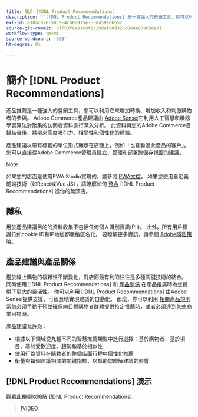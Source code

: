 ```yaml
---
title: 簡介 [!DNL Product Recommendations]
description: '"[!DNL Product Recommendations] 是一種強大的營銷工具，你可以利用它來增加轉換率、增加收入，並刺激購物者的參與。」'
exl-id: 818ac876-58c9-4c68-975e-53da59ed6b52
source-git-commit: 3f753f6a91c9f2c29def90d323c004a689056e71
workflow-type: tm+mt
source-wordcount: '360'
ht-degree: 0%

---
```


# 簡介 [!DNL Product Recommendations]

產品推薦是一種強大的營銷工具，您可以利用它來增加轉換、增加收入和刺激購物者的參與。 Adobe Commerce產品建議由 [Adobe Sensei](https://www.adobe.com/sensei.html)它利用人工智慧和機器學習算法對聚集的訪問者資料進行深入分析。 此資料與您的Adobe Commerce目錄結合後，將帶來高度吸引力、相關性和個性化的體驗。

產品建議以帶有標籤的單位形式顯示在店面上，例如「也查看過此產品的客戶」。 您可以直接從Adobe Commerce管理員建立、管理和部署跨儲存視圖的建議。

>[!NOTE]
>
> 如果您的店面是使用PWA Studio實現的，請參閱 [PWA文檔](https://developer.adobe.com/commerce/pwa-studio/integrations/product-recommendations/)。 如果您使用自定義前端技術（如React或Vue JS），請瞭解如何 [整合](headless.md) [!DNL Product Recommendations] 進你的無頭店。

## 隱私

用於產品建議目的的資料收集不包括任何個人識別資訊(PII)。 此外，所有用戶標識符如cookie ID和IP地址都嚴格匿名化。 要瞭解更多資訊，請參閱 [Adobe隱私策略](https://www.adobe.com/privacy/policy.html)。

## 產品建議與產品關係

鑑於線上購物的複雜性不斷變化，對店面最有利的往往是多種關鍵技術的結合。 同時使用 [!DNL Product Recommendations] 和 [產品關係](https://docs.magento.com/user-guide/marketing/product-relationships.html) 在產品推廣時為您提供了更大的靈活性。 你可以利用 [!DNL Product Recommendations] 由Adobe Sensei提供支援，可智慧地實現建議的自動化。 那麼，你可以利用 [相關產品規則](https://docs.magento.com/user-guide/marketing/product-related-rules.html) 當您必須手動干預並確保向目標購物者群體提供特定推薦時，或者必須達到某些商業目標時。

產品建議允許您：

- 根據以下領域從九種不同的智慧推薦類型中進行選擇：基於購物者、基於項目、基於受歡迎度、趨勢和基於相似性
- 使用行為資料在購物者的整個店面行程中個性化推薦
- 衡量與每個建議相關的關鍵指標，以幫助您瞭解建議的影響

## [!DNL Product Recommendations] 演示

觀看此視頻以瞭解 [!DNL Product Recommendations]:

>[!VIDEO](https://video.tv.adobe.com/v/343991?quality=12)
